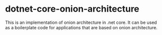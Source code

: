 # dotnet-core-onion-architecture
This is an implementation of onion architecture in .net core. It can be used as a boilerplate code for applications that are based on onion architecture.

